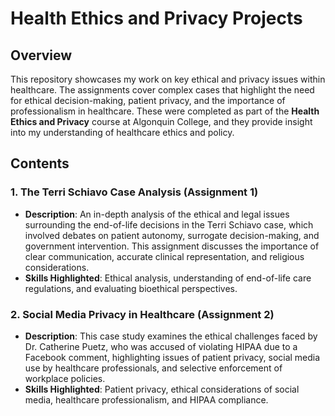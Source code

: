 # Health Ethics and Privacy Projects

## Overview
This repository showcases my work on key ethical and privacy issues within healthcare. The assignments cover complex cases that highlight the need for ethical decision-making, patient privacy, and the importance of professionalism in healthcare. These were completed as part of the **Health Ethics and Privacy** course at Algonquin College, and they provide insight into my understanding of healthcare ethics and policy.

## Contents

### 1. The Terri Schiavo Case Analysis (Assignment 1)
   - **Description**: An in-depth analysis of the ethical and legal issues surrounding the end-of-life decisions in the Terri Schiavo case, which involved debates on patient autonomy, surrogate decision-making, and government intervention. This assignment discusses the importance of clear communication, accurate clinical representation, and religious considerations.
   - **Skills Highlighted**: Ethical analysis, understanding of end-of-life care regulations, and evaluating bioethical perspectives.

### 2. Social Media Privacy in Healthcare (Assignment 2)
   - **Description**: This case study examines the ethical challenges faced by Dr. Catherine Puetz, who was accused of violating HIPAA due to a Facebook comment, highlighting issues of patient privacy, social media use by healthcare professionals, and selective enforcement of workplace policies.
   - **Skills Highlighted**: Patient privacy, ethical considerations of social media, healthcare professionalism, and HIPAA compliance.

